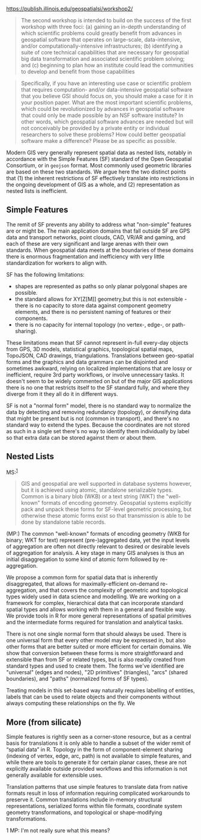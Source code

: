 

https://publish.illinois.edu/geospatialsi/workshop2/


> The second workshop is intended to build on the success of the first workshop with three foci: (a) gaining an in-depth understanding of which scientific problems could greatly benefit from advances in geospatial software that operates on large-scale, data-intensive, and/or computationally-intensive infrastructures; (b) identifying a suite of core technical capabilities that are necessary for geospatial big data transformation and associated scientific problem solving; and (c) beginning to plan how an institute could lead the communities to develop and benefit from those capabilities

> Specifically, if you have an interesting use case or scientific problem that requires computation- and/or data-intensive geospatial software that you believe GSI should focus on, you should make a case for it in your position paper. What are the most important scientific problems, which could be revolutionized by advances in geospatial software that could only be made possible by an NSF software institute? In other words, which geospatial software advances are needed but will not conceivably be provided by a private entity or individual researchers to solve these problems? How could better geospatial software make a difference? Please be as specific as possible.

Modern GIS very generally represent spatial data as nested lists, notably in
accordance with the Simple Features (SF) standard of the Open Geospatial
Consortium, or in `geojson` format. Most commonly used geometric libraries are
based on these two standards. We argue here the two distinct points that (1) the
inherent restrictions of SF effectively translate into restrictions in the
ongoing development of GIS as a whole, and (2) representation as nested lists is
inefficient.

## Simple Features

The remit of SF prevents any ability to address what "non-simple" features are
or might be. The main application domains that fall outside SF are GPS data and
transport networks, point clouds, CAD, VR/AR and gaming, and each of these are
very significant and large arenas with their own standards. When geospatial data
meets at the boundaries of these domains there is enormous fragmentation and
inefficiency with very little standardization for workers to align with. 

SF has the following limitations:

* shapes are represented as paths so only planar polygonal shapes are possible.
* the standard allows for XY[Z[M]] geometry,but this is not extensible - there is no capacity to store data against component geometry elements, and there is no persistent naming of features or their components.
* there is no capacity for internal topology (no vertex-, edge-, or path-sharing).

These limitations mean that SF cannot represent in-full every-day objects from GPS, 3D models, statistical graphics, topological spatial maps, TopoJSON, CAD drawings, triangulations. Translations between geo-spatial forms and the graphics and data grammars can be disjointed and sometimes awkward, relying on localized implementations that are lossy or inefficient, require 3rd party workflows, or involve unnecessary tasks. It doesn't seem to be widely commented on but of the major GIS applications there is no one that restricts itself to the SF standard fully, and where they diverge from it they all do it in different ways. 

SF is not a "normal form" model, there is no standard way to normalize the data by detecting and removing redundancy (topology),  or densifying data that might be present but is not (common in transport), and there's no standard way to extend the types. Because the coordinates are not stored as such in a single set there's no way to identify them individually by label so that extra data can be stored against them or about them. 

## Nested Lists

MS:<sup>[1](#fn1)</sup>
> GIS and geospatial are well supported in database systems however, but it is achieved using atomic, standalone serializable types. Common is a binary blob (WKB) or a text string (WKT) the "well-known" formats of encoding geometry. Geospatial systems explicitly pack and unpack these forms for SF-level geometric processing, but otherwise these atomic forms exist so that transmission is able to be done by standalone table records.

(MP:) The common "well-known" formats of encoding geometry (WKB for binary; WKT
for text) represent (pre-)aggregated data, yet the input levels of aggregation
are often not directly relevant to desired or desirable levels of aggregation
for analysis. A key stage in many GIS analyses is thus an initial disaggregation
to some kind of atomic form followed by re-aggregation.

We propose a common form for spatial data that is inherently disaggregated, that
allows for maximally-efficient on-demand re-aggregation, and that covers the
complexity of geometric and topological types widely used in data science and
modelling. We are working on a framework for complex, hierarchical data that can
incorporate standard spatial types and allows working with them in a general and
flexible way. We provide tools in R for more general representations of spatial
primitives and the intermediate forms required for translation and analytical
tasks.

There is not one single normal form that should always be used. There is one universal form that every other model may be expressed in, but also other forms that are better suited or more efficient for certain domains. We show that conversion between these forms is more straightforward and extensible than from SF or related types, but is also readily created from standard types and used to create them.  The forms we've identified are "universal" (edges and nodes), "2D primitives" (triangles), "arcs" (shared boundaries), and "paths" (normalized forms of SF types). 

Treating models in this set-based way naturally requires labelling of entities, labels that can be used to relate objects and their components without always computing these relationships on the fly. We 





## More (from silicate)

Simple features is rightly seen as a corner-stone resource, but as a central basis for translations it is only able to handle a subset of the wider remit of “spatial data” in R. Topology in the form of component-element sharing (indexing of vertex, edge, arc, path) is not available to simple features, and while there are tools to generate it for certain planar cases, these are not explicitly available outside provided workflows and this information is not generally available for extensible uses.

Translation patterns that use simple features to translate data from native formats result in loss of information requiring complicated workarounds to preserve it. Common translations include in-memory structural representations, serialized forms within file formats, coordinate system geometry transformations, and topological or shape-modifying transformations.

<a name="fn1">1</a> MP: I'm not really sure what this means?
